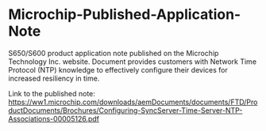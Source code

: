 # Microchip-Published-Application-Note
S650/S600 product application note published on the Microchip Technology Inc. website. Document provides customers with Network Time Protocol (NTP) knowledge to effectively configure their devices for increased resiliency in time.

Link to the published note:
https://ww1.microchip.com/downloads/aemDocuments/documents/FTD/ProductDocuments/Brochures/Configuring-SyncServer-Time-Server-NTP-Associations-00005126.pdf 
